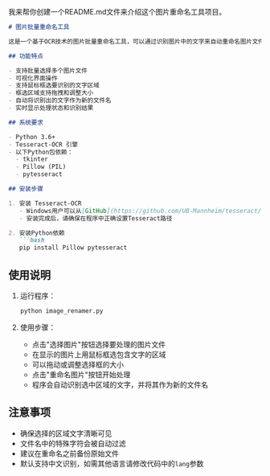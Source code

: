 我来帮你创建一个README.md文件来介绍这个图片重命名工具项目。

```markdown:README.md
# 图片批量重命名工具

这是一个基于OCR技术的图片批量重命名工具，可以通过识别图片中的文字来自动重命名图片文件。

## 功能特点

- 支持批量选择多个图片文件
- 可视化界面操作
- 支持鼠标框选要识别的文字区域
- 框选区域支持拖拽和调整大小
- 自动将识别出的文字作为新的文件名
- 实时显示处理状态和识别结果

## 系统要求

- Python 3.6+
- Tesseract-OCR 引擎
- 以下Python包依赖：
  - tkinter
  - Pillow (PIL)
  - pytesseract

## 安装步骤

1. 安装 Tesseract-OCR
   - Windows用户可以从[GitHub](https://github.com/UB-Mannheim/tesseract/wiki)下载安装包
   - 安装完成后，请确保在程序中正确设置Tesseract路径

2. 安装Python依赖
   ```bash
   pip install Pillow pytesseract
   ```

## 使用说明

1. 运行程序：
   ```bash
   python image_renamer.py
   ```

2. 使用步骤：
   - 点击"选择图片"按钮选择要处理的图片文件
   - 在显示的图片上用鼠标框选包含文字的区域
   - 可以拖动或调整选择框的大小
   - 点击"重命名图片"按钮开始处理
   - 程序会自动识别选中区域的文字，并将其作为新的文件名

## 注意事项

- 确保选择的区域文字清晰可见
- 文件名中的特殊字符会被自动过滤
- 建议在重命名之前备份原始文件
- 默认支持中文识别，如需其他语言请修改代码中的`lang`参数
